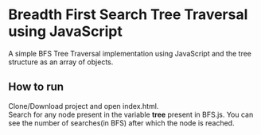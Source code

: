 # Breadth First Search Tree Traversal using JavaScript

A simple BFS Tree Traversal implementation using JavaScript and the tree structure as an array of objects.

## How to run

Clone/Download project and open index.html. <br />
Search for any node present in the variable **tree** present in BFS.js. You can see the number of searches(in BFS) after which the node is reached.<br />

